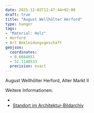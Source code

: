 ```yaml
---
date: 2025-12-02T12:47:44+02:00
draft: true
title: "August Wellhölter Herford"
type: hanger
tags:
- "Material: Holz"
- Herford
- Art Bekleidungsgeschäft
geojson:
  coordinates:
  - 8.6684051
  - 52.1140533
  precision: exact
---
```

August Wellhölter Herford, Alter Markt II

<div class="notes">
Weitere Informationen:
<ul>
<li><a href=""></a></li>
<li><a href="https://www.architektur-bildarchiv.de/image/Gesch%C3%A4ftsh%C3%A4user-Alter-Markt-2-6-Herford-51207.html
">Standort im Architektur-Bildarchiv</a></li>
</ul>
</div>
